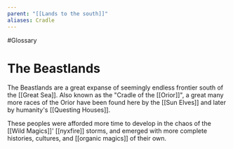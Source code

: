 ```yaml
---
parent: "[[Lands to the south]]"
aliases: Cradle
---
```

#Glossary
# The Beastlands

The Beastlands are a great expanse of seemingly endless frontier south of the [[Great Sea]]. Also known as the "Cradle of the [[Orior]]", a great many more races of the Orior have been found here by the [[Sun Elves]] and later by humanity's [[Questing Houses]].

These peoples were afforded more time to develop in the chaos of the [[Wild Magics]]' [[nyxfire]] storms, and emerged with more complete histories, cultures, and [[organic magics]] of their own.